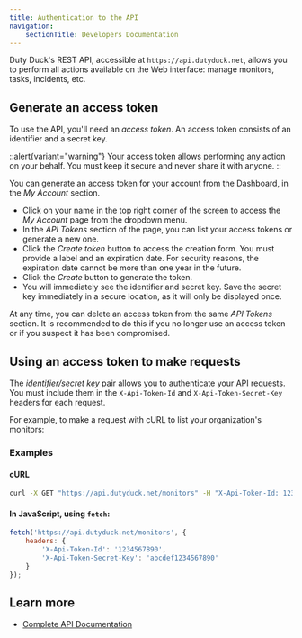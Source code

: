 ```yaml
---
title: Authentication to the API
navigation:
    sectionTitle: Developers Documentation
---
```


Duty Duck's REST API, accessible at `https://api.dutyduck.net`, allows you to perform all actions available on the Web interface: manage monitors, tasks, incidents, etc.

## Generate an access token

To use the API, you'll need an *access token*. An access token consists of an identifier and a secret key.

::alert{variant="warning"}
Your access token allows performing any action on your behalf. You must keep it secure and never share it with anyone.
::

You can generate an access token for your account from the Dashboard, in the *My Account* section.

- Click on your name in the top right corner of the screen to access the *My Account* page from the dropdown menu.
- In the *API Tokens* section of the page, you can list your access tokens or generate a new one.
- Click the *Create token* button to access the creation form. You must provide a label and an expiration date.
For security reasons, the expiration date cannot be more than one year in the future.
- Click the *Create* button to generate the token.
- You will immediately see the identifier and secret key. Save the secret key immediately in a secure location, as it will only be displayed once.

At any time, you can delete an access token from the same *API Tokens* section. It is recommended to do this if you no longer use an access token or if you suspect it has been compromised.

## Using an access token to make requests

The *identifier/secret key* pair allows you to authenticate your API requests. You must include them in the `X-Api-Token-Id` and `X-Api-Token-Secret-Key` headers for each request.

For example, to make a request with cURL to list your organization's monitors:

### Examples

#### cURL

```bash
curl -X GET "https://api.dutyduck.net/monitors" -H "X-Api-Token-Id: 1234567890" -H "X-Api-Token-Secret-Key: abcdef1234567890"
```

#### In JavaScript, using `fetch`:

```javascript
fetch('https://api.dutyduck.net/monitors', {
    headers: {
        'X-Api-Token-Id': '1234567890',
        'X-Api-Token-Secret-Key': 'abcdef1234567890'
    }
});
```

## Learn more

- [Complete API Documentation](/docs/api)